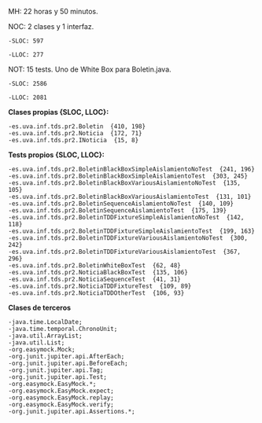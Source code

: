 MH: 22 horas y 50 minutos.

NOC: 2 clases y 1 interfaz.

    -SLOC: 597   

    -LLOC: 277   


NOT: 15 tests. Uno de White Box para Boletin.java.

    -SLOC: 2586   

    -LLOC: 2081   

**Clases propias {SLOC, LLOC}:**  

    -es.uva.inf.tds.pr2.Boletin  {410, 198}   
    -es.uva.inf.tds.pr2.Noticia  {172, 71}   
    -es.uva.inf.tds.pr2.INoticia  {15, 8}
    
**Tests propios {SLOC, LLOC}:**  

    -es.uva.inf.tds.pr2.BoletinBlackBoxSimpleAislamientoNoTest  {241, 196}   
    -es.uva.inf.tds.pr2.BoletinBlackBoxSimpleAislamientoTest  {303, 245}   
    -es.uva.inf.tds.pr2.BoletinBlackBoxVariousAislamientoNoTest  {135, 105}   
    -es.uva.inf.tds.pr2.BoletinBlackBoxVariousAislamientoTest  {131, 101}   
    -es.uva.inf.tds.pr2.BoletinSequenceAislamientoNoTest  {140, 109}   
    -es.uva.inf.tds.pr2.BoletinSequenceAislamientoTest  {175, 139}   
    -es.uva.inf.tds.pr2.BoletinTDDFixtureSimpleAislamientoNoTest  {142, 118}   
    -es.uva.inf.tds.pr2.BoletinTDDFixtureSimpleAislamientoTest  {199, 163}  
    -es.uva.inf.tds.pr2.BoletinTDDFixtureVariousAislamientoNoTest  {300, 242}    
    -es.uva.inf.tds.pr2.BoletinTDDFixtureVariousAislamientoTest  {367, 296}   
    -es.uva.inf.tds.pr2.BoletinWhiteBoxTest  {62, 48}  
    -es.uva.inf.tds.pr2.NoticiaBlackBoxTest  {135, 106}  
    -es.uva.inf.tds.pr2.NoticiaSequenceTest  {41, 31}  
    -es.uva.inf.tds.pr2.NoticiaTDDFixtureTest  {109, 89}   
    -es.uva.inf.tds.pr2.NoticiaTDDOtherTest  {106, 93}  
    
    
**Clases de terceros**  

    -java.time.LocalDate;   
    -java.time.temporal.ChronoUnit;   
    -java.util.ArrayList;   
    -java.util.List;  
    -org.easymock.Mock;   
    -org.junit.jupiter.api.AfterEach;   
    -org.junit.jupiter.api.BeforeEach;   
    -org.junit.jupiter.api.Tag;   
    -org.junit.jupiter.api.Test;   
    -org.easymock.EasyMock.*;   
    -org.easymock.EasyMock.expect;   
    -org.easymock.EasyMock.replay;   
    -org.easymock.EasyMock.verify;   
    -org.junit.jupiter.api.Assertions.*;  
